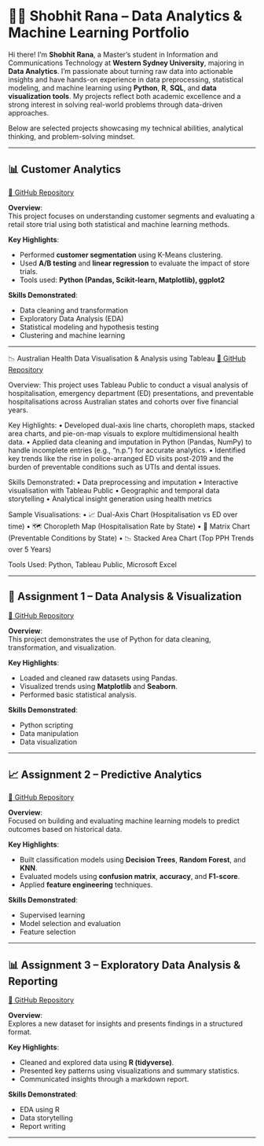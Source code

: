 
# 👨‍💻 Shobhit Rana – Data Analytics & Machine Learning Portfolio

Hi there! I’m **Shobhit Rana**, a Master’s student in Information and Communications Technology at **Western Sydney University**, majoring in **Data Analytics**. I’m passionate about turning raw data into actionable insights and have hands-on experience in data preprocessing, statistical modeling, and machine learning using **Python**, **R**, **SQL**, and **data visualization tools**. My projects reflect both academic excellence and a strong interest in solving real-world problems through data-driven approaches.

Below are selected projects showcasing my technical abilities, analytical thinking, and problem-solving mindset.

---

## 📊 Customer Analytics  
[🔗 GitHub Repository](https://github.com/ranacode97/Customer-Analytics)

**Overview**:  
This project focuses on understanding customer segments and evaluating a retail store trial using both statistical and machine learning methods.

**Key Highlights**:
- Performed **customer segmentation** using K-Means clustering.
- Used **A/B testing** and **linear regression** to evaluate the impact of store trials.
- Tools used: **Python (Pandas, Scikit-learn, Matplotlib), ggplot2**

**Skills Demonstrated**:
- Data cleaning and transformation  
- Exploratory Data Analysis (EDA)  
- Statistical modeling and hypothesis testing  
- Clustering and machine learning

---

📉 Australian Health Data Visualisation & Analysis using Tableau
[🔗 GitHub Repository](https://github.com/ranacode97/Australian-Health-Data-Visualizations)

Overview:
This project uses Tableau Public to conduct a visual analysis of hospitalisation, emergency department (ED) presentations, and preventable hospitalisations across Australian states and cohorts over five financial years.

Key Highlights:
	•	Developed dual-axis line charts, choropleth maps, stacked area charts, and pie-on-map visuals to explore multidimensional health data.
	•	Applied data cleaning and imputation in Python (Pandas, NumPy) to handle incomplete entries (e.g., “n.p.”) for accurate analytics.
	•	Identified key trends like the rise in police-arranged ED visits post-2019 and the burden of preventable conditions such as UTIs and dental issues.

Skills Demonstrated:
	•	Data preprocessing and imputation
	•	Interactive visualisation with Tableau Public
	•	Geographic and temporal data storytelling
	•	Analytical insight generation using health metrics

Sample Visualisations:
	•	📈 Dual-Axis Chart (Hospitalisation vs ED over time)
	•	🗺️ Choropleth Map (Hospitalisation Rate by State)
	•	🧩 Matrix Chart (Preventable Conditions by State)
	•	📉 Stacked Area Chart (Top PPH Trends over 5 Years)

Tools Used:
Python, Tableau Public, Microsoft Excel

---

## 📁 Assignment 1 – Data Analysis & Visualization  
[🔗 GitHub Repository](https://github.com/ranacode97/assignment-1-main)

**Overview**:  
This project demonstrates the use of Python for data cleaning, transformation, and visualization.

**Key Highlights**:
- Loaded and cleaned raw datasets using Pandas.
- Visualized trends using **Matplotlib** and **Seaborn**.
- Performed basic statistical analysis.

**Skills Demonstrated**:
- Python scripting  
- Data manipulation  
- Data visualization  

---

## 📈 Assignment 2 – Predictive Analytics  
[🔗 GitHub Repository](https://github.com/ranacode97/assignment-2-pa-main)

**Overview**:  
Focused on building and evaluating machine learning models to predict outcomes based on historical data.

**Key Highlights**:
- Built classification models using **Decision Trees**, **Random Forest**, and **KNN**.
- Evaluated models using **confusion matrix**, **accuracy**, and **F1-score**.
- Applied **feature engineering** techniques.

**Skills Demonstrated**:
- Supervised learning  
- Model selection and evaluation  
- Feature selection  

---

## 📊 Assignment 3 – Exploratory Data Analysis & Reporting  
[🔗 GitHub Repository](https://github.com/ranacode97/assignment-shobhitrana-main)

**Overview**:  
Explores a new dataset for insights and presents findings in a structured format.

**Key Highlights**:
- Cleaned and explored data using **R (tidyverse)**.
- Presented key patterns using visualizations and summary statistics.
- Communicated insights through a markdown report.

**Skills Demonstrated**:
- EDA using R  
- Data storytelling  
- Report writing  

---

